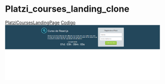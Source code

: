 # Platzi_courses_landing_clone
[PlatziCoursesLandingPage](https://armandochindoy.github.io/platzi_courses_landing_clone/)
[Codigo](https://github.com/ArmandoChindoy/platzi_courses_landing_clone)
![Platzi_courses_landing_page](img/platzi_course_landing_clone.png)